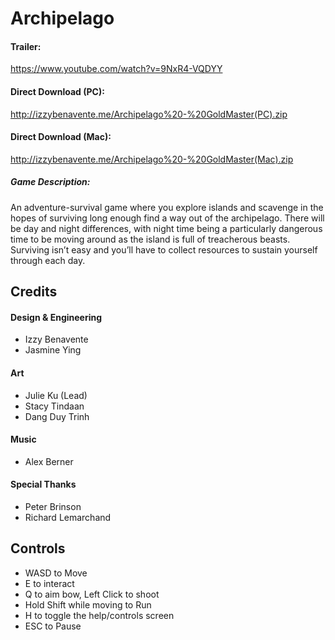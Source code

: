 # Archipelago

#### Trailer: 
https://www.youtube.com/watch?v=9NxR4-VQDYY
#### Direct Download (PC): 
http://izzybenavente.me/Archipelago%20-%20GoldMaster(PC).zip
#### Direct Download (Mac): 
http://izzybenavente.me/Archipelago%20-%20GoldMaster(Mac).zip

##### Game Description:
An adventure-survival game where you explore islands and scavenge in the hopes of surviving long enough find a way out of the archipelago. 
There will be day and night differences, with night time being a particularly dangerous time to be moving around as the island is full of treacherous beasts. 
Surviving isn’t easy and you’ll have to collect resources to sustain yourself through each day. 

## Credits
#### Design & Engineering
* Izzy Benavente
* Jasmine Ying

#### Art
* Julie Ku (Lead)
* Stacy Tindaan
* Dang Duy Trinh

#### Music
* Alex Berner

#### Special Thanks
* Peter Brinson
* Richard Lemarchand

## Controls
* WASD to Move
* E to interact
* Q to aim bow, Left Click to shoot
* Hold Shift while moving to Run
* H to toggle the help/controls screen
* ESC to Pause

